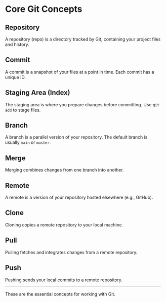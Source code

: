 # Core Git Concepts

## Repository
A repository (repo) is a directory tracked by Git, containing your project files and history.

## Commit
A commit is a snapshot of your files at a point in time. Each commit has a unique ID.

## Staging Area (Index)
The staging area is where you prepare changes before committing. Use `git add` to stage files.

## Branch
A branch is a parallel version of your repository. The default branch is usually `main` or `master`.

## Merge
Merging combines changes from one branch into another.

## Remote
A remote is a version of your repository hosted elsewhere (e.g., GitHub).

## Clone
Cloning copies a remote repository to your local machine.

## Pull
Pulling fetches and integrates changes from a remote repository.

## Push
Pushing sends your local commits to a remote repository.

---

These are the essential concepts for working with Git.